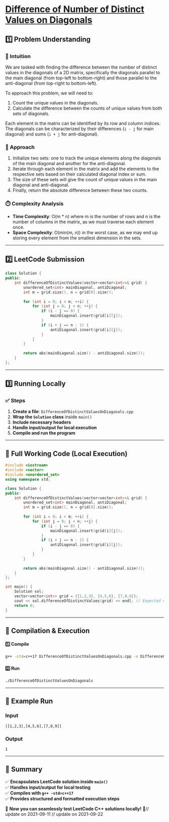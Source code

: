 # **[Difference of Number of Distinct Values on Diagonals](https://leetcode.com/problems/difference-of-number-of-distinct-values-on-diagonals/description/)**  

## **1️⃣ Problem Understanding**  
### **📌 Intuition**  
We are tasked with finding the difference between the number of distinct values in the diagonals of a 2D matrix, specifically the diagonals parallel to the main diagonal (from top-left to bottom-right) and those parallel to the anti-diagonal (from top-right to bottom-left). 

To approach this problem, we will need to:
1. Count the unique values in the diagonals.
2. Calculate the difference between the counts of unique values from both sets of diagonals.

Each element in the matrix can be identified by its row and column indices. The diagonals can be characterized by their differences (`i - j` for main diagonal) and sums (`i + j` for anti-diagonal).

### **🚀 Approach**  
1. Initialize two sets: one to track the unique elements along the diagonals of the main diagonal and another for the anti-diagonal.
2. Iterate through each element in the matrix and add the elements to the respective sets based on their calculated diagonal index or sum.
3. The size of these sets will give the count of unique values in the main diagonal and anti-diagonal.
4. Finally, return the absolute difference between these two counts.

### **⏱️ Complexity Analysis**  
- **Time Complexity**: O(m * n) where m is the number of rows and n is the number of columns in the matrix, as we must traverse each element once.
- **Space Complexity**: O(min(m, n)) in the worst case, as we may end up storing every element from the smallest dimension in the sets.

---  

## **2️⃣ LeetCode Submission**  
```cpp
class Solution {
public:
    int differenceOfDistinctValues(vector<vector<int>>& grid) {
        unordered_set<int> mainDiagonal, antiDiagonal;
        int m = grid.size(), n = grid[0].size();
        
        for (int i = 0; i < m; ++i) {
            for (int j = 0; j < n; ++j) {
                if (i - j == 0) {
                    mainDiagonal.insert(grid[i][j]);
                }
                if (i + j == n - 1) {
                    antiDiagonal.insert(grid[i][j]);
                }
            }
        }
        
        return abs(mainDiagonal.size() - antiDiagonal.size());
    }
};
```  

---  

## **3️⃣ Running Locally**  
### **✅ Steps**  
1. **Create a file**: `DifferenceOfDistinctValuesOnDiagonals.cpp`  
2. **Wrap the `Solution` class** inside `main()`  
3. **Include necessary headers**  
4. **Handle input/output for local execution**  
5. **Compile and run the program**  

---  

## **📝 Full Working Code (Local Execution)**  
```cpp
#include <iostream>
#include <vector>
#include <unordered_set>
using namespace std;

class Solution {
public:
    int differenceOfDistinctValues(vector<vector<int>>& grid) {
        unordered_set<int> mainDiagonal, antiDiagonal;
        int m = grid.size(), n = grid[0].size();
        
        for (int i = 0; i < m; ++i) {
            for (int j = 0; j < n; ++j) {
                if (i - j == 0) {
                    mainDiagonal.insert(grid[i][j]);
                }
                if (i + j == n - 1) {
                    antiDiagonal.insert(grid[i][j]);
                }
            }
        }
        
        return abs(mainDiagonal.size() - antiDiagonal.size());
    }
};

int main() {
    Solution sol;
    vector<vector<int>> grid = {{1,2,3}, {4,5,6}, {7,8,9}};
    cout << sol.differenceOfDistinctValues(grid) << endl; // Expected output: difference in distinct values
    return 0;
}
```  

---  

## **🔧 Compilation & Execution**  
#### **1️⃣ Compile**  
```bash
g++ -std=c++17 DifferenceOfDistinctValuesOnDiagonals.cpp -o DifferenceOfDistinctValuesOnDiagonals
```  

#### **2️⃣ Run**  
```bash
./DifferenceOfDistinctValuesOnDiagonals
```  

---  

## **🎯 Example Run**  
### **Input**  
```
[[1,2,3],[4,5,6],[7,8,9]]
```  
### **Output**  
```
1 
```  

---  

## **📌 Summary**  
✅ **Encapsulates LeetCode solution inside `main()`**  
✅ **Handles input/output for local testing**  
✅ **Compiles with `g++ -std=c++17`**  
✅ **Provides structured and formatted execution steps**  

🚀 **Now you can seamlessly test LeetCode C++ solutions locally!** 🚀// update on 2021-09-11
// update on 2021-09-22
